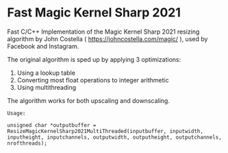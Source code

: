 # Fast Magic Kernel Sharp 2021
Fast C/C++ Implementation of the Magic Kernel Sharp 2021 resizing algorithm by John Costella ( https://johncostella.com/magic/ ), used by Facebook and Instagram.

The original algorithm is sped up by applying 3 optimizations:
1. Using a lookup table
2. Converting most float operations to integer arithmetic
3. Using multithreading

The algorithm works for both upscaling and downscaling.

```
Usage:

unsigned char *outputbuffer = ResizeMagicKernelSharp2021MultiThreaded(inputbuffer, inputwidth, inputheight, inputchannels, outputwidth, outputheight, outputchannels, nrofthreads);
```



